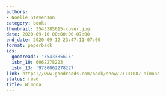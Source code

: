 ```yaml
---
authors:
- Noelle Stevenson
category: books
thumbnail: 3543385615-cover.jpg
date: 2020-09-10 00:00:00-07:00
end_date: 2020-09-12 23:47:11-07:00
format: paperback
ids:
  goodreads: '3543385615'
  isbn_10: 0062278223
  isbn_13: '9780062278227'
link: https://www.goodreads.com/book/show/23131087-nimona
status: read
title: Nimona
---
```

